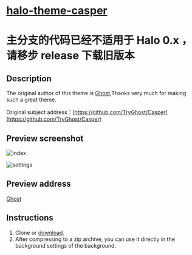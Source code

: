 <h1><a href="https://github.com/halo-dev" target="_blank">halo-theme-casper</a></h1>

# 主分支的代码已经不适用于 Halo 0.x ，请移步 release 下载旧版本

## Description

The original author of this theme is [Ghost](https://github.com/TryGhost),Thanks very much for making such a great theme.

Original subject address：[https://github.com/TryGhost/Casper](https://github.com/TryGhost/Casper)

## Preview screenshot

![index](https://i.loli.net/2019/05/29/5ced6b8f66c0298030.png)

![settings](https://i.loli.net/2019/05/29/5ced6b9178edf29128.png)

## Preview address

[Ghost](https://demo.ghost.io)

## Instructions

1. Clone or [download](https://github.com/halo-dev/halo-theme-casper/releases).
2. After compressing to a zip archive, you can use it directly in the background settings of the background.

